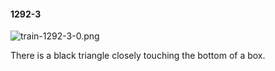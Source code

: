 #### 1292-3
![train-1292-3-0.png](https://github.com/lil-lab/nlvr/raw/master/nlvr/train/images/52/train-1292-3-0.png "train-1292-3-0.png")

There is a black triangle closely touching the bottom of a box.